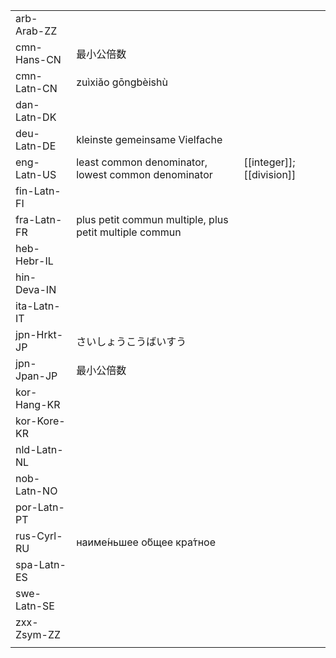 | | | |
|-|-|-|
| arb-Arab-ZZ |  |  |
| cmn-Hans-CN | 最小公倍数 |  |
| cmn-Latn-CN | zuìxiǎo gōngbèishù |  |
| dan-Latn-DK |  |  |
| deu-Latn-DE | kleinste gemeinsame Vielfache |  |
| eng-Latn-US | least common denominator, lowest common denominator | [[integer]]; [[division]] |
| fin-Latn-FI |  |  |
| fra-Latn-FR | plus petit commun multiple, plus petit multiple commun |  |
| heb-Hebr-IL |  |  |
| hin-Deva-IN |  |  |
| ita-Latn-IT |  |  |
| jpn-Hrkt-JP | さいしょうこうばいすう |  |
| jpn-Jpan-JP | 最小公倍数 |  |
| kor-Hang-KR |  |  |
| kor-Kore-KR |  |  |
| nld-Latn-NL |  |  |
| nob-Latn-NO |  |  |
| por-Latn-PT |  |  |
| rus-Cyrl-RU | наиме́ньшее о́бщее кра́тное |  |
| spa-Latn-ES |  |  |
| swe-Latn-SE |  |  |
| zxx-Zsym-ZZ |  |  |
|  |  |  |
